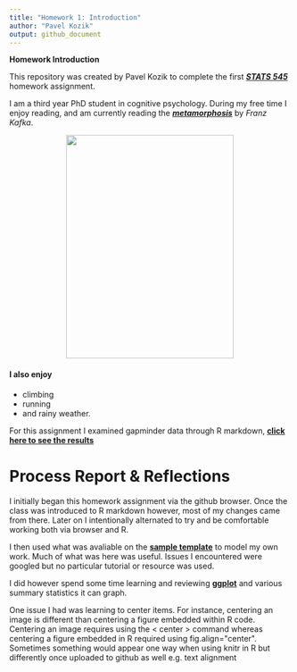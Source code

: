 ```yaml
---
title: "Homework 1: Introduction"
author: "Pavel Kozik"
output: github_document
---
```


**Homework Introduction**

This repository was created by Pavel Kozik to complete the first [***STATS 545***](http://stat545.com/) homework assignment.

I am a third year PhD student in cognitive psychology. During my free time I enjoy reading, and am currently reading the [***metamorphosis***](https://www.goodreads.com/book/show/485894.The_Metamorphosis) by *Franz Kafka*. 


<p align="center">
<img src="https://qph.ec.quoracdn.net/main-qimg-007fed4d54b8cf5b497fef6f9e8a16d5-c", height="400px" width="300px">
</p>

#### I also enjoy

- climbing 
- running 
- and rainy weather.

For this assignment I examined gapminder data through R markdown, [**click here to see the results**](https://github.com/Kozp/STAT545-hw01-Kozik-Pavel/blob/Side-Branch/hw01_gapminder.md) 

# Process Report & Reflections

I initially began this homework assignment via the github browser. Once the class was introduced to R markdown however, most of my changes came from there. Later on I intentionally alternated to try and be comfortable working both via browser and R. 

I then used what was avaliable on the [**sample template**](https://github.com/STAT545-UBC/STAT545-UBC.github.io/blob/master/hw01_sample_readme.md) to model my own work. Much of what was here was useful. Issues I encountered were googled but no particular tutorial or resource was used.

I did however spend some time learning and reviewing [**ggplot**](https://cran.r-project.org/web/packages/ggplot2/ggplot2.pdf)
 and various summary statistics it can graph.


One issue I had was learning to center items. For instance, centering an image is different than centering a figure embedded within R code. Centering an image requires using the < center > command whereas centering a figure embedded in R required using fig.align="center". Sometimes something would appear one way when using knitr in R but differently once uploaded to github as well e.g. text alignment

